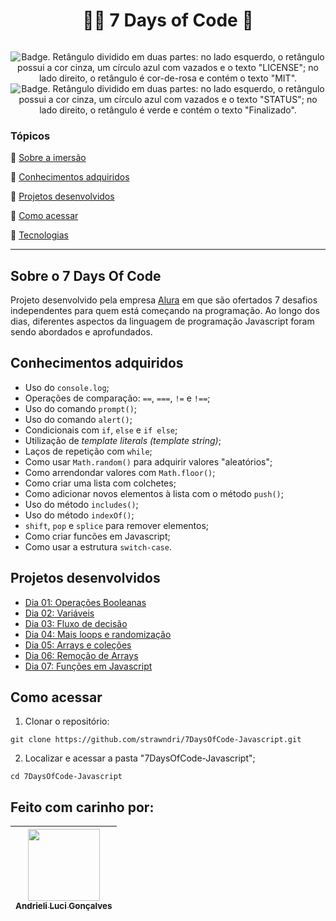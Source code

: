 
<h1 align="center"> 👩‍💻 7 Days of Code 🤖 </h1>

<p align="center">
  <img src="https://i.imgur.com/o0Vtkil.png" alt=''/>
</p>

<p align="center">
    <img src='https://img.shields.io/badge/License-MIT-f2a2b7?style=for-the-badge&logo=appveyor' alt='Badge. Retângulo dividido em duas partes: no lado esquerdo, o retângulo possui a cor cinza, um círculo azul com vazados e o texto "LICENSE"; no lado direito, o retângulo é cor-de-rosa e contém o texto "MIT".'>
    <img src='https://img.shields.io/badge/Status-Finalizado-abf285?style=for-the-badge&logo=appveyor' alt='Badge. Retângulo dividido em duas partes: no lado esquerdo, o retângulo possui a cor cinza, um círculo azul com vazados e o texto "STATUS"; no lado direito, o retângulo é verde e contém o texto "Finalizado".'>
</p>

### Tópicos 

:small_blue_diamond: [Sobre a imersão](#sobre-o-7-days-of-code)

:small_blue_diamond: [Conhecimentos adquiridos](#conhecimentos-adquiridos)

:small_blue_diamond: [Projetos desenvolvidos](#projetos-desenvolvidos)

:small_blue_diamond: [Como acessar](#como-acessar)

:small_blue_diamond: [Tecnologias](#tecnologias)

---
## Sobre o 7 Days Of Code 
Projeto desenvolvido pela empresa [Alura](https://www.alura.com.br/) em que são ofertados 7 desafios independentes para quem está começando na programação. Ao longo dos dias, diferentes aspectos da linguagem de programação Javascript foram sendo abordados e aprofundados.

## Conhecimentos adquiridos
- Uso do `console.log`;
- Operações de comparação: `==`, `===`, `!=` e `!==`;
- Uso do comando `prompt()`;
- Uso do comando `alert()`;
- Condicionais com `if`, `else` e `if else`;
- Utilização de *template literals (template string)*;
- Laços de repetição com `while`;
- Como usar `Math.random()` para adquirir valores "aleatórios";
- Como arrendondar valores com `Math.floor()`;
- Como criar uma lista com colchetes;
- Como adicionar novos elementos à lista com o método `push()`;
- Uso do método `includes()`;
- Uso do método `indexOf()`;
- `shift`, `pop` e `splice` para remover elementos;
- Como criar funcões em Javascript;
- Como usar a estrutura `switch-case`.

## Projetos desenvolvidos
- [Dia 01: Operações Booleanas](https://github.com/strawndri/7DaysOfCode-Javascript/tree/dia-01)
- [Dia 02: Variáveis](https://github.com/strawndri/7DaysOfCode-Javascript/tree/dia-02)
- [Dia 03: Fluxo de decisão](https://github.com/strawndri/7DaysOfCode-Javascript/tree/dia-03)
- [Dia 04: Mais loops e randomização](https://github.com/strawndri/7DaysOfCode-Javascript/tree/dia-04)
- [Dia 05: Arrays e coleções](https://github.com/strawndri/7DaysOfCode-Javascript/tree/dia-05)
- [Dia 06: Remoção de Arrays](https://github.com/strawndri/7DaysOfCode-Javascript/tree/dia-06)
- [Dia 07: Funções em Javascript](https://github.com/strawndri/7DaysOfCode-Javascript/tree/dia-07)

## Como acessar

1. Clonar o repositório:
```
git clone https://github.com/strawndri/7DaysOfCode-Javascript.git
```

2. Localizar e acessar a pasta "7DaysOfCode-Javascript";
```
cd 7DaysOfCode-Javascript
```

## Feito com carinho por:

| [<img src="https://avatars.githubusercontent.com/u/62841828?v=4" width=115><br><sub>Andrieli Luci Gonçalves</sub>](https://github.com/strawndri) |
| :---: |
